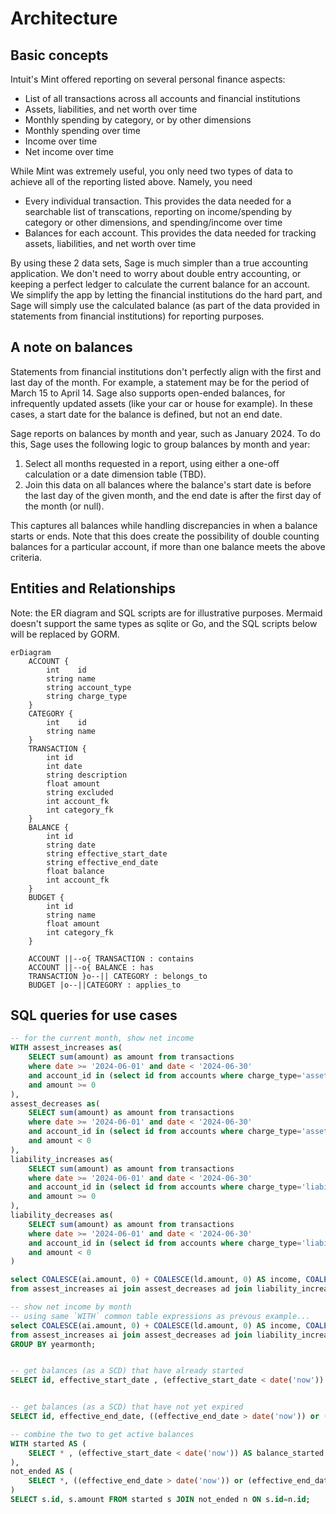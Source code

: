 # Architecture

## Basic concepts

Intuit's Mint offered reporting on several personal finance aspects:
* List of all transactions across all accounts and financial institutions
* Assets, liabilities, and net worth over time
* Monthly spending by category, or by other dimensions
* Monthly spending over time
* Income over time
* Net income over time

While Mint was extremely useful, you only need two types of data to achieve
all of the reporting listed above. Namely, you need
* Every individual transaction. This provides the data needed for a searchable list of transcations, reporting on income/spending by category or other dimensions, and spending/income over time
* Balances for each account. This provides the data needed for tracking assets, liabilities, and net worth over time

By using these 2 data sets, Sage is much simpler than a true accounting 
application. We don't need to worry about double entry accounting, or keeping
a perfect ledger to calculate the current balance for an account. We simplify
the app by letting the financial institutions do the hard part, and Sage
will simply use the calculated balance (as part of the data provided in
statements from financial institutions) for reporting purposes.

## A note on balances

Statements from financial institutions don't perfectly align with the first and
last day of the month. For example, a statement may be for the period of March
15 to April 14. Sage also supports open-ended balances, for infrequently
updated assets (like your car or house for example). In these cases, a start
date for the balance is defined, but not an end date.

Sage reports on balances by month and year, such as January 2024. To do this,
Sage uses the following logic to group balances by month and year:

1. Select all months requested in a report, using either a one-off calculation
or a date dimension table (TBD).
1. Join this data on all balances where the balance's start date is before the
last day of the given month, and the end date is after the first day of the
month (or null).

This captures all balances while handling discrepancies in when a balance
starts or ends. Note that this does create the possibility of double counting
balances for a particular account, if more than one balance meets the above
criteria.

## Entities and Relationships

Note: the ER diagram and SQL scripts are for illustrative purposes. Mermaid
doesn't support the same types as sqlite or Go, and the SQL scripts below
will be replaced by GORM.

```mermaid
erDiagram
    ACCOUNT {
        int    id
        string name
        string account_type 
        string charge_type
    }
    CATEGORY {
        int    id
        string name
    }
    TRANSACTION {
        int id
        int date
        string description
        float amount
        string excluded
        int account_fk
        int category_fk
    }
    BALANCE {
        int id
        string date
        string effective_start_date
        string effective_end_date
        float balance
        int account_fk
    }
    BUDGET {
        int id
        string name
        float amount
        int category_fk
    }

    ACCOUNT ||--o{ TRANSACTION : contains
    ACCOUNT ||--o{ BALANCE : has
    TRANSACTION }o--|| CATEGORY : belongs_to
    BUDGET |o--||CATEGORY : applies_to
```

## SQL queries for use cases

```sql
-- for the current month, show net income
WITH assest_increases as(
    SELECT sum(amount) as amount from transactions 
    where date >= '2024-06-01' and date < '2024-06-30'
    and account_id in (select id from accounts where charge_type='asset')
    and amount >= 0
),
assest_decreases as(
    SELECT sum(amount) as amount from transactions 
    where date >= '2024-06-01' and date < '2024-06-30'
    and account_id in (select id from accounts where charge_type='asset')
    and amount < 0
),
liability_increases as(
    SELECT sum(amount) as amount from transactions 
    where date >= '2024-06-01' and date < '2024-06-30'
    and account_id in (select id from accounts where charge_type='liability')
    and amount >= 0
),
liability_decreases as(
	SELECT sum(amount) as amount from transactions 
    where date >= '2024-06-01' and date < '2024-06-30'
    and account_id in (select id from accounts where charge_type='liability')
    and amount < 0
)

select COALESCE(ai.amount, 0) + COALESCE(ld.amount, 0) AS income, COALESCE(ad.amount, 0) + COALESCE(li.amount, 0) AS expenses
from assest_increases ai join assest_decreases ad join liability_increases li join liability_decreases ld;

-- show net income by month
-- using same `WITH` common table expressions as prevous example...
select COALESCE(ai.amount, 0) + COALESCE(ld.amount, 0) AS income, COALESCE(ad.amount, 0) + COALESCE(li.amount, 0) AS expenses, strftime('%Y-%m') as yearmonth
from assest_increases ai join assest_decreases ad join liability_increases li join liability_decreases ld
GROUP BY yearmonth;


-- get balances (as a SCD) that have already started
SELECT id, effective_start_date , (effective_start_date < date('now')) AS balance_started from balances WHERE balance_started=1;


-- get balances (as a SCD) that have not yet expired
SELECT id, effective_end_date, ((effective_end_date > date('now')) or (effective_end_date is null)) AS balance_not_ended from balances WHERE balance_not_ended=1;

-- combine the two to get active balances
WITH started AS (
    SELECT * , (effective_start_date < date('now')) AS balance_started from balances WHERE balance_started=1
),
not_ended AS (
    SELECT *, ((effective_end_date > date('now')) or (effective_end_date is null)) AS balance_not_ended from balances WHERE balance_not_ended=1   
)
SELECT s.id, s.amount FROM started s JOIN not_ended n ON s.id=n.id;

```

